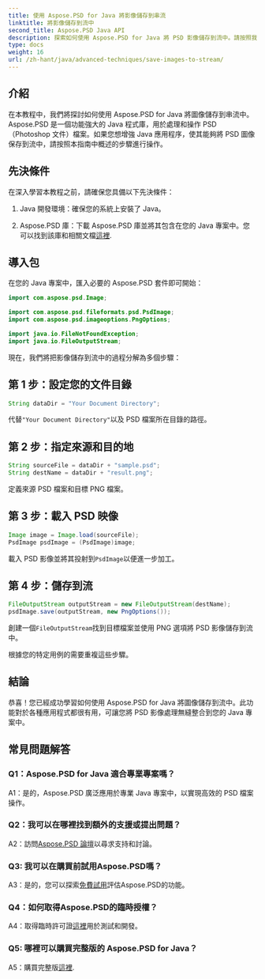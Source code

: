 ```yaml
---
title: 使用 Aspose.PSD for Java 將影像儲存到串流
linktitle: 將影像儲存到流中
second_title: Aspose.PSD Java API
description: 探索如何使用 Aspose.PSD for Java 將 PSD 影像儲存到流中。請按照我們的逐步指南進行高效率的影像處理。
type: docs
weight: 16
url: /zh-hant/java/advanced-techniques/save-images-to-stream/
---
```

## 介紹

在本教程中，我們將探討如何使用 Aspose.PSD for Java 將圖像儲存到串流中。 Aspose.PSD 是一個功能強大的 Java 程式庫，用於處理和操作 PSD（Photoshop 文件）檔案。如果您想增強 Java 應用程序，使其能夠將 PSD 圖像保存到流中，請按照本指南中概述的步驟進行操作。

## 先決條件

在深入學習本教程之前，請確保您具備以下先決條件：

1. Java 開發環境：確保您的系統上安裝了 Java。

2.  Aspose.PSD 庫：下載 Aspose.PSD 庫並將其包含在您的 Java 專案中。您可以找到該庫和相關文檔[這裡](https://reference.aspose.com/psd/java/).

## 導入包

在您的 Java 專案中，匯入必要的 Aspose.PSD 套件即可開始：

```java
import com.aspose.psd.Image;

import com.aspose.psd.fileformats.psd.PsdImage;
import com.aspose.psd.imageoptions.PngOptions;

import java.io.FileNotFoundException;
import java.io.FileOutputStream;
```

現在，我們將把影像儲存到流中的過程分解為多個步驟：

## 第 1 步：設定您的文件目錄

```java
String dataDir = "Your Document Directory";
```

代替`"Your Document Directory"`以及 PSD 檔案所在目錄的路徑。

## 第 2 步：指定來源和目的地

```java
String sourceFile = dataDir + "sample.psd";
String destName = dataDir + "result.png";
```

定義來源 PSD 檔案和目標 PNG 檔案。

## 第 3 步：載入 PSD 映像

```java
Image image = Image.load(sourceFile);
PsdImage psdImage = (PsdImage)image;
```

載入 PSD 影像並將其投射到`PsdImage`以便進一步加工。

## 第 4 步：儲存到流

```java
FileOutputStream outputStream = new FileOutputStream(destName);
psdImage.save(outputStream, new PngOptions());
```

創建一個`FileOutputStream`找到目標檔案並使用 PNG 選項將 PSD 影像儲存到流中。

根據您的特定用例的需要重複這些步驟。

## 結論

恭喜！您已經成功學習如何使用 Aspose.PSD for Java 將圖像儲存到流中。此功能對於各種應用程式都很有用，可讓您將 PSD 影像處理無縫整合到您的 Java 專案中。

## 常見問題解答

### Q1：Aspose.PSD for Java 適合專業專案嗎？

A1：是的，Aspose.PSD 廣泛應用於專業 Java 專案中，以實現高效的 PSD 檔案操作。

### Q2：我可以在哪裡找到額外的支援或提出問題？

 A2：訪問[Aspose.PSD 論壇](https://forum.aspose.com/c/psd/34)以尋求支持和討論。

### Q3: 我可以在購買前試用Aspose.PSD嗎？

 A3：是的，您可以探索[免費試用](https://releases.aspose.com/)評估Aspose.PSD的功能。

### Q4：如何取得Aspose.PSD的臨時授權？

 A4：取得臨時許可證[這裡](https://purchase.aspose.com/temporary-license/)用於測試和開發。

### Q5: 哪裡可以購買完整版的 Aspose.PSD for Java？

 A5：購買完整版[這裡](https://purchase.aspose.com/buy).